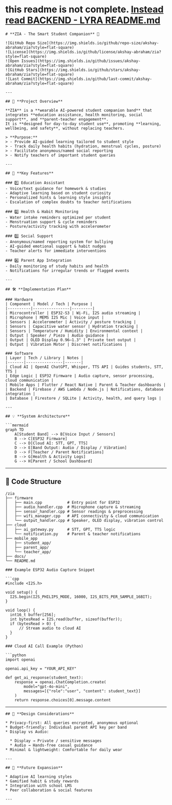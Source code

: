 # this readme is not complete. [Instead read BACKEND - LYRA README.md](github.com/akshay-abraham/Lyra)

````
# **ZIA - The Smart Student Companion** 🚀

![GitHub Repo Size](https://img.shields.io/github/repo-size/akshay-abraham/zia?style=flat-square)
![License](https://img.shields.io/github/license/akshay-abraham/zia?style=flat-square)
![Open Issues](https://img.shields.io/github/issues/akshay-abraham/zia?style=flat-square)
![GitHub Stars](https://img.shields.io/github/stars/akshay-abraham/zia?style=flat-square)
![Last Commit](https://img.shields.io/github/last-commit/akshay-abraham/zia?style=flat-square)

---

## 🌟 **Project Overview**

**ZIA** is a **wearable AI-powered student companion band** that integrates **education assistance, health monitoring, social support**, and **parent-teacher engagement**.
It is **designed for day-to-day student use**, promoting **learning, wellbeing, and safety**, without replacing teachers.

> **Purpose:**
> - Provide AI-guided learning tailored to student style
> - Track daily health habits (hydration, menstrual cycles, posture)
> - Facilitate anonymous/named social reporting
> - Notify teachers of important student queries

---

## 🎯 **Key Features**

### 1️⃣ Education Assistant
- Voice/text guidance for homework & studies
- Adaptive learning based on student curiosity
- Personalized hints & learning style insights
- Escalation of complex doubts to teacher notifications

### 2️⃣ Health & Habit Monitoring
- Water intake reminders optimized per student
- Menstruation support & cycle reminders
- Posture/activity tracking with accelerometer

### 3️⃣ Social Support
- Anonymous/named reporting system for bullying
- AI-guided emotional support & habit nudges
- Teacher alerts for immediate interventions

### 4️⃣ Parent App Integration
- Daily monitoring of study habits and health
- Notifications for irregular trends or flagged events

---

## 🛠 **Implementation Plan**

### Hardware
| Component | Model / Tech | Purpose |
|----------|----------------|---------|
| Microcontroller | ESP32-S3 | Wi-Fi, I2S audio streaming |
| Microphone | MEMS I2S Mic | Voice input |
| Sensors | Accelerometer | Activity / posture tracking |
| Sensors | Capacitive water sensor | Hydration tracking |
| Sensors | Temperature / Humidity | Environmental context |
| Output | Speaker / Piezo | Audio guidance |
| Output | OLED Display 0.96–1.3" | Private text output |
| Output | Vibration Motor | Discreet notifications |

### Software
| Layer | Tech / Library | Notes |
|-------|----------------|-------|
| Cloud AI | OpenAI ChatGPT, Whisper, TTS API | Guides students, STT, TTS |
| Edge Logic | ESP32 Firmware | Audio capture, sensor processing, cloud communication |
| Mobile Apps | Flutter / React Native | Parent & Teacher dashboards |
| Backend | Firebase / AWS Lambda / Node.js | Notifications, database integration |
| Database | Firestore / SQLite | Activity, health, and query logs |

---

## 💡 **System Architecture**

```mermaid
graph TD
    A[Student Band] --> B[Voice Input / Sensors]
    B --> C[ESP32 Firmware]
    C --> D[Cloud AI: STT, GPT, TTS]
    D --> E[Band Output: Audio / Display / Vibration]
    D --> F[Teacher / Parent Notifications]
    B --> G[Health & Activity Logs]
    G --> H[Parent / School Dashboard]
````

---

## 🧩 **Code Structure**

```text
/zia
├── firmware
│   ├── main.cpp           # Entry point for ESP32
│   ├── audio_handler.cpp  # Microphone capture & streaming
│   ├── sensor_handler.cpp # Sensor readings & preprocessing
│   ├── wifi_manager.cpp   # API connectivity & cloud communication
│   └── output_handler.cpp # Speaker, OLED display, vibration control
├── cloud
│   ├── ai_gateway.py      # STT, GPT, TTS logic
│   └── notification.py    # Parent & teacher notifications
├── mobile_app
│   ├── student_app/
│   ├── parent_app/
│   └── teacher_app/
├── docs/
└── README.md
```

````
### Example ESP32 Audio Capture Snippet

```cpp
#include <I2S.h>

void setup() {
  I2S.begin(I2S_PHILIPS_MODE, 16000, I2S_BITS_PER_SAMPLE_16BIT);
}

void loop() {
  int16_t buffer[256];
  int bytesRead = I2S.read(buffer, sizeof(buffer));
  if (bytesRead > 0) {
      // Stream audio to cloud AI
  }
}
````

````
### Cloud AI Call Example (Python)

```python
import openai

openai.api_key = "YOUR_API_KEY"

def get_ai_response(student_text):
    response = openai.ChatCompletion.create(
        model="gpt-4o-mini",
        messages=[{"role":"user", "content": student_text}]
    )
    return response.choices[0].message.content
````

---

```
## 🔧 **Design Considerations**

* Privacy-first: All queries encrypted, anonymous optional
* Budget-friendly: Individual parent API key per band
* Display vs Audio:

  * Display → Private / sensitive messages
  * Audio → Hands-free casual guidance
* Minimal & lightweight: Comfortable for daily wear

---

## 🎨 **Future Expansion**

* Adaptive AI learning styles
* Gamified habit & study rewards
* Integration with school LMS
* Peer collaboration & social features

---

```
